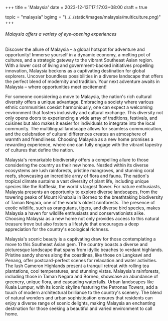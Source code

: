 +++
title = 'Malaysia'
date = 2023-12-13T17:17:03+08:00
draft = true

topic = "malaysia"
bgimg = "(../../static/images/malaysia/multiculture.png)"
+++

###### Malaysia offers a variety of eye-opening experiences

Discover the allure of Malaysia – a global hotspot for adventure and opportunity! Immerse yourself in a dynamic economy, a melting pot of cultures, and a strategic gateway to the vibrant Southeast Asian region. With a lower cost of living and government-backed initiatives propelling innovation, Malaysia beckons as a captivating destination for global explorers. Uncover boundless possibilities in a diverse landscape that offers the perfect blend of modernity and tradition. Your next adventure awaits in Malaysia – where opportunities meet excitement!

<!-- split -->

For someone considering a move to Malaysia, the nation's rich cultural diversity offers a unique advantage. Embracing a society where various ethnic communities coexist harmoniously, one can expect a welcoming environment that fosters inclusivity and cultural exchange. This diversity not only opens doors to experiencing a wide array of traditions, festivals, and cuisines but also makes it easier for individuals to integrate into the local community. The multilingual landscape allows for seamless communication, and the celebration of cultural differences creates an atmosphere of warmth and friendliness. Choosing Malaysia as a new home promises a rewarding experience, where one can fully engage with the vibrant tapestry of cultures that define the nation.

<!-- split -->

Malaysia's remarkable biodiversity offers a compelling allure to those considering the country as their new home. Nestled within its diverse ecosystems are lush rainforests, pristine mangroves, and stunning coral reefs, showcasing an incredible array of flora and fauna. The nation's tropical climate sustains a vast diversity of plant life, including unique species like the Rafflesia, the world's largest flower. For nature enthusiasts, Malaysia presents an opportunity to explore diverse landscapes, from the towering peaks of Mount Kinabalu in Borneo to the breathtaking biodiversity of Taman Negara, one of the world's oldest rainforests. The presence of exotic wildlife, such as orangutans, tigers, and diverse bird species, makes Malaysia a haven for wildlife enthusiasts and conservationists alike. Choosing Malaysia as a new home not only provides access to this natural treasure trove but also fosters a lifestyle that encourages a deep appreciation for the country's ecological richness.

<!-- split -->

Malaysia's scenic beauty is a captivating draw for those contemplating a move to this Southeast Asian gem. The country boasts a diverse and picturesque landscape that spans from idyllic beaches to verdant highlands. Pristine sandy shores along the coastlines, like those on Langkawi and Penang, offer postcard-perfect scenes for relaxation and water activities. The lush Cameron Highlands present a tranquil retreat with rolling tea plantations, cool temperatures, and stunning vistas. Malaysia's rainforests, including those in Taman Negara and Borneo, showcase an abundance of greenery, unique flora, and cascading waterfalls. Urban landscapes like Kuala Lumpur, with its iconic skyline featuring the Petronas Towers, add a touch of modern architectural brilliance to the country's scenery. The blend of natural wonders and urban sophistication ensures that residents can enjoy a diverse range of scenic delights, making Malaysia an enchanting destination for those seeking a beautiful and varied environment to call home.

<!-- split -->